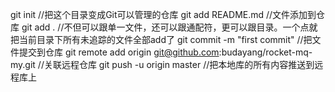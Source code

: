 git init //把这个目录变成Git可以管理的仓库
git add README.md //文件添加到仓库
git add . //不但可以跟单一文件，还可以跟通配符，更可以跟目录。一个点就把当前目录下所有未追踪的文件全部add了
git commit -m "first commit" //把文件提交到仓库
git remote add origin git@github.com:budayang/rocket-mq-my.git //关联远程仓库
git push -u origin master //把本地库的所有内容推送到远程库上